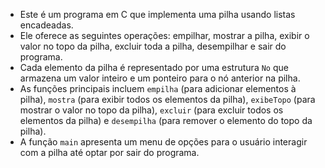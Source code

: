 - Este é um programa em C que implementa uma pilha usando listas encadeadas.
- Ele oferece as seguintes operações: empilhar, mostrar a pilha, exibir o valor no topo da pilha, excluir toda a pilha, desempilhar e sair do programa.
- Cada elemento da pilha é representado por uma estrutura `No` que armazena um valor inteiro e um ponteiro para o nó anterior na pilha.
- As funções principais incluem `empilha` (para adicionar elementos à pilha), `mostra` (para exibir todos os elementos da pilha), `exibeTopo` (para mostrar o valor no topo da pilha), `excluir` (para excluir todos os elementos da pilha) e `desempilha` (para remover o elemento do topo da pilha).
- A função `main` apresenta um menu de opções para o usuário interagir com a pilha até optar por sair do programa.
